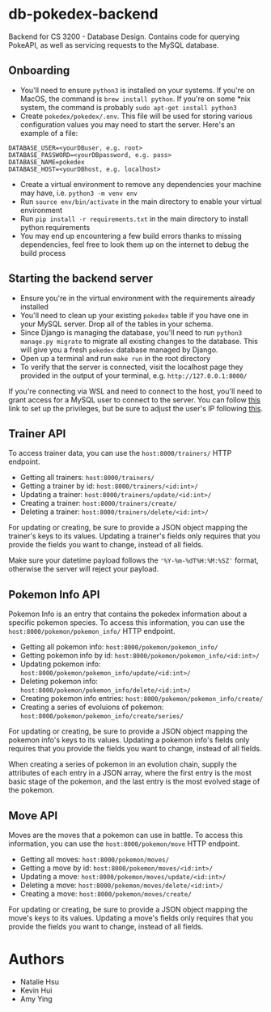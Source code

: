 # db-pokedex-backend

Backend for CS 3200 - Database Design. Contains code for querying PokeAPI, as well as servicing requests to the MySQL database.

## Onboarding

- You'll need to ensure `python3` is installed on your systems. If you're on MacOS, the command is `brew install python`. If you're on some *nix system, the command is probably `sudo apt-get install python3`
- Create `pokedex/pokedex/.env`. This file will be used for storing various configuration values you may need to start the server. Here's an example of a file:
```
DATABASE_USER=<yourDBuser, e.g. root>
DATABASE_PASSWORD=<yourDBpassword, e.g. pass>
DATABASE_NAME=pokedex
DATABASE_HOST=<yourDBhost, e.g. localhost>
```
- Create a virtual environment to remove any dependencies your machine may have, i.e. `python3 -m venv env`
- Run `source env/bin/activate` in the main directory to enable your virtual environment
- Run `pip install -r requirements.txt` in the main directory to install python requirements
- You may end up encountering a few build errors thanks to missing dependencies, feel free to look them up on the internet to debug the build process

## Starting the backend server
- Ensure you're in the virtual environment with the requirements already installed
- You'll need to clean up your existing `pokedex` table if you have one in your MySQL server. Drop all of the tables in your schema.
- Since Django is managing the database, you'll need to run `python3 manage.py migrate` to migrate all existing changes to the database. This will give you a fresh `pokedex` database managed by Django.
- Open up a terminal and run `make run` in the root directory
- To verify that the server is connected, visit the localhost page they provided in the output of your terminal, e.g. `http://127.0.0.1:8000/`

If you're connecting via WSL and need to connect to the host, you'll need to grant access for a MySQL user to connect to the server. You can follow [this](https://stackoverflow.com/a/1559992) link to set up the privileges, but be sure to adjust the user's IP following [this](https://stackoverflow.com/a/8348560).

## Trainer API
To access trainer data, you can use the `host:8000/trainers/` HTTP endpoint.

- Getting all trainers: `host:8000/trainers/`
- Getting a trainer by id: `host:8000/trainers/<id:int>/`
- Updating a trainer: `host:8000/trainers/update/<id:int>/`
- Creating a trainer: `host:8000/trainers/create/`
- Deleting a trainer: `host:8000/trainers/delete/<id:int>/`

For updating or creating, be sure to provide a JSON object mapping the trainer's keys to its values.
Updating a trainer's fields only requires that you provide the fields you want to change, instead of all fields.

Make sure your datetime payload follows the `'%Y-%m-%dT%H:%M:%SZ'` format, otherwise the server will reject your payload.

## Pokemon Info API
Pokemon Info is an entry that contains the pokedex information about a specific pokemon species. To access this information, you can use
the `host:8000/pokemon/pokemon_info/` HTTP endpoint.

- Getting all pokemon info: `host:8000/pokemon/pokemon_info/`
- Getting pokemon info by id: `host:8000/pokemon/pokemon_info/<id:int>/`
- Updating pokemon info: `host:8000/pokemon/pokemon_info/update/<id:int>/`
- Deleting pokemon info: `host:8000/pokemon/pokemon_info/delete/<id:int>/`
- Creating pokemon info entries: `host:8000/pokemon/pokemon_info/create/`
- Creating a series of evoluions of pokemon: `host:8000/pokemon/pokemon_info/create/series/`

For updating or creating, be sure to provide a JSON object mapping the pokemon info's keys to its values.
Updating a pokemon info's fields only requires that you provide the fields you want to change, instead of all fields.

When creating a series of pokemon in an evolution chain, supply the attributes of each entry in a JSON array, where
the first entry is the most basic stage of the pokemon, and the last entry is the most evolved stage of the pokemon.

## Move API
Moves are the moves that a pokemon can use in battle. To access this information, you can use the 
`host:8000/pokemon/move` HTTP endpoint.

- Getting all moves: `host:8000/pokemon/moves/`
- Getting a move by id: `host:8000/pokemon/moves/<id:int>/`
- Updating a move: `host:8000/pokemon/moves/update/<id:int>/`
- Deleting a move: `host:8000/pokemon/moves/delete/<id:int>/`
- Creating a move: `host:8000/pokemon/moves/create/`

For updating or creating, be sure to provide a JSON object mapping the move's keys to its values.
Updating a move's fields only requires that you provide the fields you want to change, instead of all fields.

# Authors
- Natalie Hsu
- Kevin Hui
- Amy Ying
